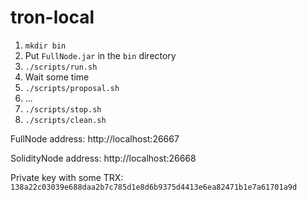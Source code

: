 # tron-local
1. `mkdir bin`
2. Put `FullNode.jar` in the `bin` directory
3. `./scripts/run.sh`
4. Wait some time
5. `./scripts/proposal.sh`
6. ...
7. `./scripts/stop.sh`
8. `./scripts/clean.sh`

FullNode address: http://localhost:26667

SolidityNode address: http://localhost:26668

Private key with some TRX: `138a22c03039e688daa2b7c785d1e8d6b9375d4413e6ea82471b1e7a61701a9d`
